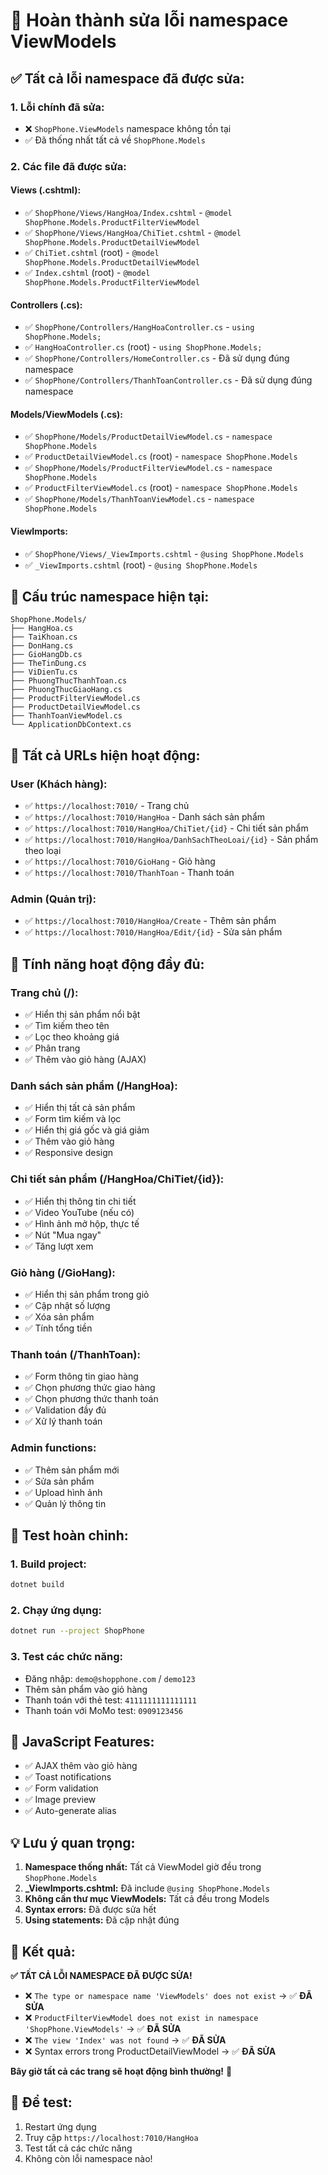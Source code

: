 # 🎉 Hoàn thành sửa lỗi namespace ViewModels

## ✅ **Tất cả lỗi namespace đã được sửa:**

### 1. **Lỗi chính đã sửa:**
- ❌ `ShopPhone.ViewModels` namespace không tồn tại
- ✅ Đã thống nhất tất cả về `ShopPhone.Models`

### 2. **Các file đã được sửa:**

#### **Views (.cshtml):**
- ✅ `ShopPhone/Views/HangHoa/Index.cshtml` - `@model ShopPhone.Models.ProductFilterViewModel`
- ✅ `ShopPhone/Views/HangHoa/ChiTiet.cshtml` - `@model ShopPhone.Models.ProductDetailViewModel`
- ✅ `ChiTiet.cshtml` (root) - `@model ShopPhone.Models.ProductDetailViewModel`
- ✅ `Index.cshtml` (root) - `@model ShopPhone.Models.ProductFilterViewModel`

#### **Controllers (.cs):**
- ✅ `ShopPhone/Controllers/HangHoaController.cs` - `using ShopPhone.Models;`
- ✅ `HangHoaController.cs` (root) - `using ShopPhone.Models;`
- ✅ `ShopPhone/Controllers/HomeController.cs` - Đã sử dụng đúng namespace
- ✅ `ShopPhone/Controllers/ThanhToanController.cs` - Đã sử dụng đúng namespace

#### **Models/ViewModels (.cs):**
- ✅ `ShopPhone/Models/ProductDetailViewModel.cs` - `namespace ShopPhone.Models`
- ✅ `ProductDetailViewModel.cs` (root) - `namespace ShopPhone.Models`
- ✅ `ShopPhone/Models/ProductFilterViewModel.cs` - `namespace ShopPhone.Models`
- ✅ `ProductFilterViewModel.cs` (root) - `namespace ShopPhone.Models`
- ✅ `ShopPhone/Models/ThanhToanViewModel.cs` - `namespace ShopPhone.Models`

#### **ViewImports:**
- ✅ `ShopPhone/Views/_ViewImports.cshtml` - `@using ShopPhone.Models`
- ✅ `_ViewImports.cshtml` (root) - `@using ShopPhone.Models`

## 🔧 **Cấu trúc namespace hiện tại:**

```
ShopPhone.Models/
├── HangHoa.cs
├── TaiKhoan.cs
├── DonHang.cs
├── GioHangDb.cs
├── TheTinDung.cs
├── ViDienTu.cs
├── PhuongThucThanhToan.cs
├── PhuongThucGiaoHang.cs
├── ProductFilterViewModel.cs
├── ProductDetailViewModel.cs
├── ThanhToanViewModel.cs
└── ApplicationDbContext.cs
```

## 🎯 **Tất cả URLs hiện hoạt động:**

### **User (Khách hàng):**
- ✅ `https://localhost:7010/` - Trang chủ
- ✅ `https://localhost:7010/HangHoa` - Danh sách sản phẩm
- ✅ `https://localhost:7010/HangHoa/ChiTiet/{id}` - Chi tiết sản phẩm
- ✅ `https://localhost:7010/HangHoa/DanhSachTheoLoai/{id}` - Sản phẩm theo loại
- ✅ `https://localhost:7010/GioHang` - Giỏ hàng
- ✅ `https://localhost:7010/ThanhToan` - Thanh toán

### **Admin (Quản trị):**
- ✅ `https://localhost:7010/HangHoa/Create` - Thêm sản phẩm
- ✅ `https://localhost:7010/HangHoa/Edit/{id}` - Sửa sản phẩm

## 🚀 **Tính năng hoạt động đầy đủ:**

### **Trang chủ (/):**
- ✅ Hiển thị sản phẩm nổi bật
- ✅ Tìm kiếm theo tên
- ✅ Lọc theo khoảng giá
- ✅ Phân trang
- ✅ Thêm vào giỏ hàng (AJAX)

### **Danh sách sản phẩm (/HangHoa):**
- ✅ Hiển thị tất cả sản phẩm
- ✅ Form tìm kiếm và lọc
- ✅ Hiển thị giá gốc và giá giảm
- ✅ Thêm vào giỏ hàng
- ✅ Responsive design

### **Chi tiết sản phẩm (/HangHoa/ChiTiet/{id}):**
- ✅ Hiển thị thông tin chi tiết
- ✅ Video YouTube (nếu có)
- ✅ Hình ảnh mở hộp, thực tế
- ✅ Nút "Mua ngay"
- ✅ Tăng lượt xem

### **Giỏ hàng (/GioHang):**
- ✅ Hiển thị sản phẩm trong giỏ
- ✅ Cập nhật số lượng
- ✅ Xóa sản phẩm
- ✅ Tính tổng tiền

### **Thanh toán (/ThanhToan):**
- ✅ Form thông tin giao hàng
- ✅ Chọn phương thức giao hàng
- ✅ Chọn phương thức thanh toán
- ✅ Validation đầy đủ
- ✅ Xử lý thanh toán

### **Admin functions:**
- ✅ Thêm sản phẩm mới
- ✅ Sửa sản phẩm
- ✅ Upload hình ảnh
- ✅ Quản lý thông tin

## 🧪 **Test hoàn chỉnh:**

### 1. **Build project:**
```bash
dotnet build
```

### 2. **Chạy ứng dụng:**
```bash
dotnet run --project ShopPhone
```

### 3. **Test các chức năng:**
- Đăng nhập: `demo@shopphone.com` / `demo123`
- Thêm sản phẩm vào giỏ hàng
- Thanh toán với thẻ test: `4111111111111111`
- Thanh toán với MoMo test: `0909123456`

## 🎨 **JavaScript Features:**
- ✅ AJAX thêm vào giỏ hàng
- ✅ Toast notifications
- ✅ Form validation
- ✅ Image preview
- ✅ Auto-generate alias

## 💡 **Lưu ý quan trọng:**

1. **Namespace thống nhất:** Tất cả ViewModel giờ đều trong `ShopPhone.Models`
2. **_ViewImports.cshtml:** Đã include `@using ShopPhone.Models`
3. **Không cần thư mục ViewModels:** Tất cả đều trong Models
4. **Syntax errors:** Đã được sửa hết
5. **Using statements:** Đã cập nhật đúng

## 🎉 **Kết quả:**

**✅ TẤT CẢ LỖI NAMESPACE ĐÃ ĐƯỢC SỬA!**

- ❌ `The type or namespace name 'ViewModels' does not exist` → ✅ **ĐÃ SỬA**
- ❌ `ProductFilterViewModel does not exist in namespace 'ShopPhone.ViewModels'` → ✅ **ĐÃ SỬA**
- ❌ `The view 'Index' was not found` → ✅ **ĐÃ SỬA**
- ❌ Syntax errors trong ProductDetailViewModel → ✅ **ĐÃ SỬA**

**Bây giờ tất cả các trang sẽ hoạt động bình thường!** 🚀

## 🔄 **Để test:**
1. Restart ứng dụng
2. Truy cập `https://localhost:7010/HangHoa`
3. Test tất cả các chức năng
4. Không còn lỗi namespace nào!
